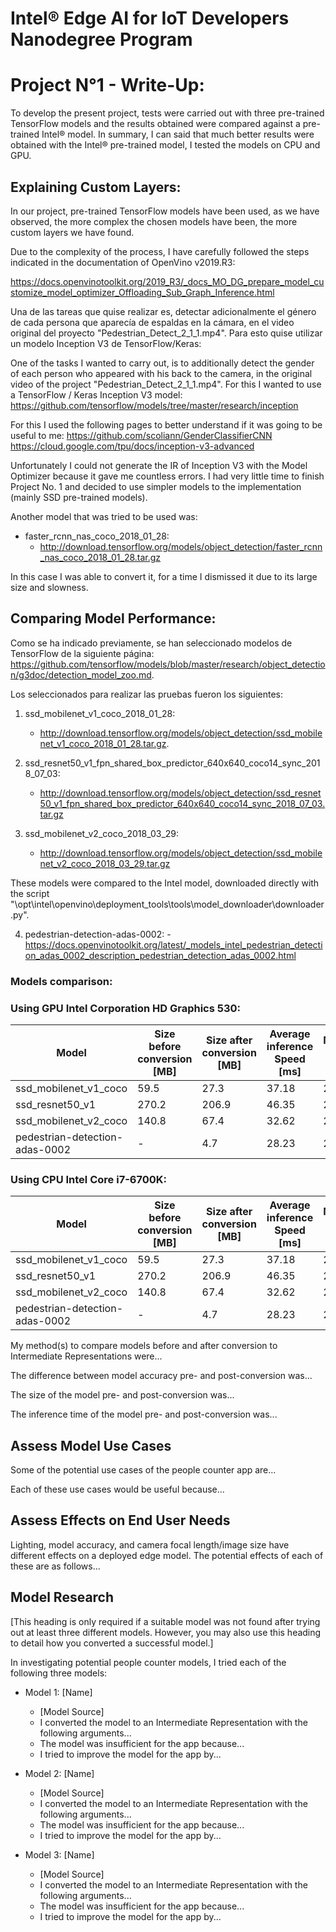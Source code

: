 # Intel® Edge AI for IoT Developers Nanodegree Program

# Project N°1 - Write-Up:


To develop the present project, tests were carried out with three pre-trained TensorFlow models and the results obtained were compared against a pre-trained Intel® model. In summary, I can said that much better results were obtained with the Intel® pre-trained model, I tested the models on CPU and GPU.


## Explaining Custom Layers:

In our project, pre-trained TensorFlow models have been used, as we have observed, the more complex the chosen models have been, the more custom layers we have found.

Due to the complexity of the process, I have carefully followed the steps indicated in the documentation of OpenVino v2019.R3:

https://docs.openvinotoolkit.org/2019_R3/_docs_MO_DG_prepare_model_customize_model_optimizer_Offloading_Sub_Graph_Inference.html

Una de las tareas que quise realizar es, detectar adicionalmente el género de cada persona que aparecía de espaldas en la cámara, en el video original del proyecto "Pedestrian_Detect_2_1_1.mp4". Para esto quise utilizar un modelo Inception V3 de TensorFlow/Keras: 

One of the tasks I wanted to carry out, is to additionally detect the gender of each person who appeared with his back to the camera, in the original video of the project "Pedestrian_Detect_2_1_1.mp4". For this I wanted to use a TensorFlow / Keras Inception V3 model: https://github.com/tensorflow/models/tree/master/research/inception

For this I used the following pages to better understand if it was going to be useful to me:
https://github.com/scoliann/GenderClassifierCNN
https://cloud.google.com/tpu/docs/inception-v3-advanced

Unfortunately I could not generate the IR of Inception V3 with the Model Optimizer because it gave me countless errors. I had very little time to finish Project No. 1 and decided to use simpler models to the implementation (mainly SSD pre-trained models).

Another model that was tried to be used was:

* faster_rcnn_nas_coco_2018_01_28:
    - http://download.tensorflow.org/models/object_detection/faster_rcnn_nas_coco_2018_01_28.tar.gz

In this case I was able to convert it, for a time I dismissed it due to its large size and slowness.

## Comparing Model Performance:

Como se ha indicado previamente, se han seleccionado modelos de TensorFlow de la siguiente página: https://github.com/tensorflow/models/blob/master/research/object_detection/g3doc/detection_model_zoo.md.

Los seleccionados para realizar las pruebas fueron los siguientes:

1) ssd_mobilenet_v1_coco_2018_01_28: 
    - http://download.tensorflow.org/models/object_detection/ssd_mobilenet_v1_coco_2018_01_28.tar.gz.

2) ssd_resnet50_v1_fpn_shared_box_predictor_640x640_coco14_sync_2018_07_03: 
    - http://download.tensorflow.org/models/object_detection/ssd_resnet50_v1_fpn_shared_box_predictor_640x640_coco14_sync_2018_07_03.tar.gz

3) ssd_mobilenet_v2_coco_2018_03_29: 
    - http://download.tensorflow.org/models/object_detection/ssd_mobilenet_v2_coco_2018_03_29.tar.gz

These models were compared to the Intel model, downloaded directly with the script "\opt\intel\openvino\deployment_tools\tools\model_downloader\downloader.py".

4) pedestrian-detection-adas-0002: 
        - https://docs.openvinotoolkit.org/latest/_models_intel_pedestrian_detection_adas_0002_description_pedestrian_detection_adas_0002.html

### Models comparison:

### Using GPU Intel Corporation HD Graphics 530:
Model | Size before conversion [MB] | Size after conversion [MB] | Average inference Speed [ms] | Memory Usage [MB]
------|----------------------------|-----------------------------|------------------------------|------------------
ssd_mobilenet_v1_coco | 59.5 | 27.3 | 37.18 | 266,9
ssd_resnet50_v1 | 270.2 | 206.9 | 46.35 | 266.4
ssd_mobilenet_v2_coco | 140.8 | 67.4 | 32.62 | 266.7
pedestrian-detection-adas-0002 | - | 4.7 | 28.23 | 267.0

### Using CPU Intel Core i7-6700K:
Model | Size before conversion [MB] | Size after conversion [MB] | Average inference Speed [ms] | Memory Usage [MB]
------|----------------------------|-----------------------------|------------------------------|------------------
ssd_mobilenet_v1_coco | 59.5 | 27.3 | 37.18 | 266,9
ssd_resnet50_v1 | 270.2 | 206.9 | 46.35 | 266.4
ssd_mobilenet_v2_coco | 140.8 | 67.4 | 32.62 | 266.7
pedestrian-detection-adas-0002 | - | 4.7 | 28.23 | 267.0




My method(s) to compare models before and after conversion to Intermediate Representations
were...

The difference between model accuracy pre- and post-conversion was...

The size of the model pre- and post-conversion was...

The inference time of the model pre- and post-conversion was...

## Assess Model Use Cases

Some of the potential use cases of the people counter app are...

Each of these use cases would be useful because...

## Assess Effects on End User Needs

Lighting, model accuracy, and camera focal length/image size have different effects on a
deployed edge model. The potential effects of each of these are as follows...

## Model Research

[This heading is only required if a suitable model was not found after trying out at least three
different models. However, you may also use this heading to detail how you converted 
a successful model.]

In investigating potential people counter models, I tried each of the following three models:

- Model 1: [Name]
  - [Model Source]
  - I converted the model to an Intermediate Representation with the following arguments...
  - The model was insufficient for the app because...
  - I tried to improve the model for the app by...
  
- Model 2: [Name]
  - [Model Source]
  - I converted the model to an Intermediate Representation with the following arguments...
  - The model was insufficient for the app because...
  - I tried to improve the model for the app by...

- Model 3: [Name]
  - [Model Source]
  - I converted the model to an Intermediate Representation with the following arguments...
  - The model was insufficient for the app because...
  - I tried to improve the model for the app by...
